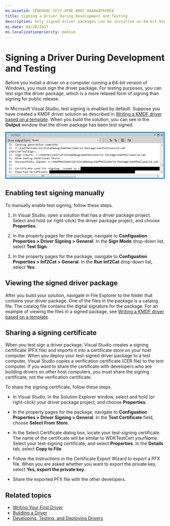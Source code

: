 ```yaml
---
ms.assetid: 1EBE8D0C-5F27-4FBE-8B0C-8AAD40F6FBC6
title: Signing a Driver During Development and Testing
description: Only signed driver packages can be installed on 64-bit Windows.  For testing purposes, you can test sign the driver package.
ms.date: 04/20/2017
ms.localizationpriority: medium
---
```


# Signing a Driver During Development and Testing

Before you install a driver on a computer running a 64-bit version of Windows, you must sign the driver package. For testing purposes, you can test sign the driver package, which is a more relaxed form of signing than signing for public release.

In Microsoft Visual Studio, test signing is enabled by default. Suppose you have created a KMDF driver solution as described in [Writing a KMDF driver based on a template](https://docs.microsoft.com/windows-hardware/drivers/gettingstarted/writing-a-kmdf-driver-based-on-a-template). When you build the solution, you can see in the **Output** window that the driver package has been test signed.

![screen shot of the output window](images/SigningADriver01.png)

## <span id="enabling_test_signing_manually"></span><span id="ENABLING_TEST_SIGNING_MANUALLY"></span>Enabling test signing manually


To manually enable test signing, follow these steps.

1.  In Visual Studio, open a solution that has a driver package project. Select and hold (or right-click) the driver package project, and choose **Properties**.

2.  In the property pages for the package, navigate to **Configuation Properties &gt; Driver Signing &gt; General**. In the **Sign Mode** drop-down list, select **Test Sign**.

3.  In the property pages for the package, navigate to **Configuation Properties &gt; Inf2Cat &gt; General**. In the **Run Inf2Cat** drop-down list, select **Yes**.

## <span id="Viewing_the_signed_driver_package"></span><span id="viewing_the_signed_driver_package"></span><span id="VIEWING_THE_SIGNED_DRIVER_PACKAGE"></span>Viewing the signed driver package


After you build your solution, navigate in File Explorer to the folder that contains your driver package. One of the files in the package is a catalog file. The catalog file contains the digital signature for the package. For an example of viewing the files in a signed package, see [Writing a KMDF driver based on a template](https://docs.microsoft.com/windows-hardware/drivers/gettingstarted/writing-a-kmdf-driver-based-on-a-template).

## <span id="Sharing_a_signing_certificate"></span><span id="sharing_a_signing_certificate"></span><span id="SHARING_A_SIGNING_CERTIFICATE"></span>Sharing a signing certificate


When you test sign a driver package, Visual Studio creates a signing certificate (PFX file) and imports it into a certificate store on your host computer. When you deploy your test-signed driver package to a test computer, Visual Studio copies a verification certificate (CER file) to the test computer. If you want to share the certificate with developers who are building drivers on other host computers, you must share the signing certificate, not the verification certificate.

To share the signing certificate, follow these steps.

-   In Visual Studio, in the Solution Explorer window, select and hold (or right-click) your driver package project, and choose **Properties**.
-   In the property pages for the package, navigate to **Configuation Properties &gt; Driver Signing &gt; General**. In the **Test Certificate** field, choose **Select From Store**.

-   In the Select Certificate dialog box, locate your test-signing certificate. The name of the certificate will be similar to WDKTestCert *yourName*. Select your test-signing certificate, and select **Properties**. In the **Details** tab, select **Copy to File**.
-   Follow the instructions in the Certificate Export Wizard to export a PFX file. When you are asked whether you want to export the private key, select **Yes, export the private key**.
-   Share the exported PFX file with the other developers.

## <span id="related_topics"></span>Related topics


* [Writing Your First Driver](https://docs.microsoft.com/windows-hardware/drivers/gettingstarted/writing-your-first-driver)
* [Building a Driver](building-a-driver.md)
* [Developing, Testing, and Deploying Drivers](index.md)
 

 







